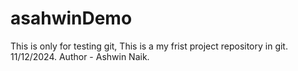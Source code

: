 # asahwinDemo
This is only for testing git, This is a my frist project repository in git.  11/12/2024.
Author - Ashwin Naik.
